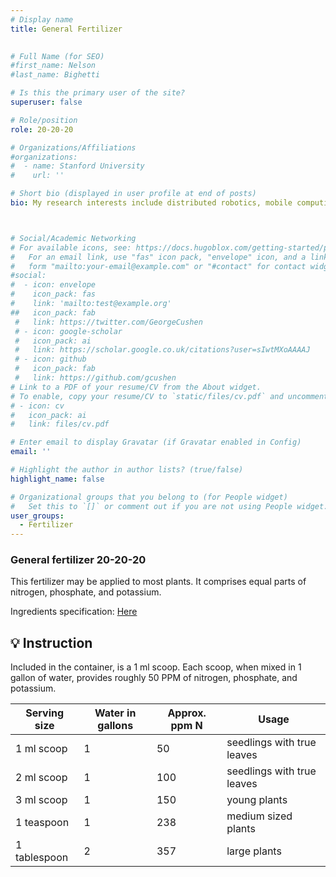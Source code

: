 ```yaml
---
# Display name
title: General Fertilizer 
        

# Full Name (for SEO)
#first_name: Nelson
#last_name: Bighetti

# Is this the primary user of the site?
superuser: false

# Role/position
role: 20-20-20 

# Organizations/Affiliations
#organizations:
#  - name: Stanford University
#    url: ''

# Short bio (displayed in user profile at end of posts)
bio: My research interests include distributed robotics, mobile computing and programmable matter.



# Social/Academic Networking
# For available icons, see: https://docs.hugoblox.com/getting-started/page-builder/#icons
#   For an email link, use "fas" icon pack, "envelope" icon, and a link in the
#   form "mailto:your-email@example.com" or "#contact" for contact widget.
#social:
#  - icon: envelope
#    icon_pack: fas
#    link: 'mailto:test@example.org'
##   icon_pack: fab
 #   link: https://twitter.com/GeorgeCushen
 # - icon: google-scholar
 #   icon_pack: ai
 #   link: https://scholar.google.co.uk/citations?user=sIwtMXoAAAAJ
 # - icon: github
 #   icon_pack: fab
 #   link: https://github.com/gcushen
# Link to a PDF of your resume/CV from the About widget.
# To enable, copy your resume/CV to `static/files/cv.pdf` and uncomment the lines below.
# - icon: cv
#   icon_pack: ai
#   link: files/cv.pdf

# Enter email to display Gravatar (if Gravatar enabled in Config)
email: ''

# Highlight the author in author lists? (true/false)
highlight_name: false

# Organizational groups that you belong to (for People widget)
#   Set this to `[]` or comment out if you are not using People widget.
user_groups:
  - Fertilizer
---
```



### General fertilizer 20-20-20
This fertilizer may be applied to most plants. It comprises equal parts of nitrogen, phosphate, and potassium. 

Ingredients specification: [Here](peters.pdf)

## 💡 Instruction
Included in the container, is a 1 ml scoop. Each scoop, when mixed in 1 gallon of water, provides roughly 50 PPM of nitrogen, phosphate, and potassium.


|  Serving size |  Water in gallons |  Approx. ppm N | Usage|
|---|---|---|---|
| 1 ml scoop | 1 | 50 | seedlings with true leaves |
| 2 ml scoop | 1 | 100 | seedlings with true leaves |
| 3 ml scoop | 1 | 150 | young plants |
|  1 teaspoon |  1 | 238  | medium sized plants |
|  1 tablespoon | 2  | 357  | large plants |

